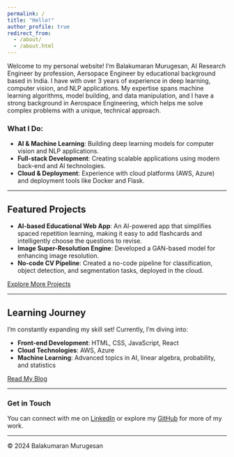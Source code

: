 ```yaml
---
permalink: /
title: "Hello!"
author_profile: true
redirect_from: 
  - /about/
  - /about.html
---
```

Welcome to my personal website! I’m Balakumaran Murugesan,  AI Research Engineer by profession, Aersopace Engineer by educational background based in India. I have with over 3 years of experience in deep learning, computer vision, and NLP applications. My expertise spans machine learning algorithms, model building, and data manipulation, and I have a strong background in Aerospace Engineering, which helps me solve complex problems with a unique, technical approach.

### What I Do:
- **AI & Machine Learning**: Building deep learning models for computer vision and NLP applications.
- **Full-stack Development**: Creating scalable applications using modern back-end and AI technologies.
- **Cloud & Deployment**: Experience with cloud platforms (AWS, Azure) and deployment tools like Docker and Flask.

---

## Featured Projects
- **AI-based Educational Web App**: An AI-powered app that simplifies spaced repetition learning, making it easy to add flashcards and intelligently choose the questions to revise.
- **Image Super-Resolution Engine**: Developed a GAN-based model for enhancing image resolution.
- **No-code CV Pipeline**: Created a no-code pipeline for classification, object detection, and segmentation tasks, deployed in the cloud.

[Explore More Projects](https://balakumaranm.github.io/portfolio/)

---

## Learning Journey
I’m constantly expanding my skill set! Currently, I’m diving into:
- **Front-end Development**: HTML, CSS, JavaScript, React
- **Cloud Technologies**: AWS, Azure
- **Machine Learning**: Advanced topics in AI, linear algebra, probability, and statistics

[Read My Blog](https://balakumaranm.github.io/year-archive/)

---

### Get in Touch
You can connect with me on [LinkedIn](https://linkedin.com/in/balakumaran-murugesan-40374012a/) or explore my [GitHub](https://github.com/BalakumaranM) for more of my work.

---

© 2024 Balakumaran Murugesan
